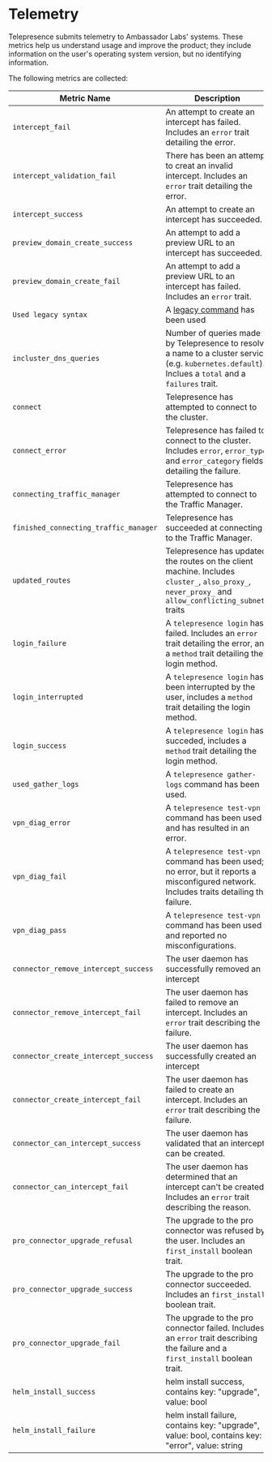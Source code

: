 # Telemetry

Telepresence submits telemetry to Ambassador Labs' systems.
These metrics help us understand usage and improve the product; they include information on the user's operating system version, but no identifying information.

The following metrics are collected:

| Metric Name                           | Description                                                                                                                                          |
| ------------------------------------- | ---------------------------------------------------------------------------------------------------------------------------------------------------- |
| `intercept_fail`                      | An attempt to create an intercept has failed. Includes an `error` trait detailing the error.                                                         |
| `intercept_validation_fail`           | There has been an attempt to creat an invalid intercept. Includes an `error` trait detailing the error.                                              |
| `intercept_success`                   | An attempt to create an intercept has succeeded.                                                                                                     |
| `preview_domain_create_success`       | An attempt to add a preview URL to an intercept has succeeded.                                                                                       |
| `preview_domain_create_fail`          | An attempt to add a preview URL to an intercept has failed. Includes an `error` trait.                                                               |
| `Used legacy syntax`                  | A [legacy command](https://www.telepresence.io/docs/latest/install/migrate-from-legacy/#using-legacy-telepresence-commands) has been used            |
| `incluster_dns_queries`               | Number of queries made by Telepresence to resolve a name to a cluster service (e.g. `kubernetes.default`). Inclues a `total` and a `failures` trait. |
| `connect`                             | Telepresence has attempted to connect to the cluster.                                                                                                |
| `connect_error`                       | Telepresence has failed to connect to the cluster. Includes `error`, `error_type`, and `error_category` fields detailing the failure.                |
| `connecting_traffic_manager`          | Telepresence has attempted to connect to the Traffic Manager.                                                                                        |
| `finished_connecting_traffic_manager` | Telepresence has succeeded at connecting to the Traffic Manager.                                                                                     |
| `updated_routes`                      | Telepresence has updated the routes on the client machine. Includes `cluster_`, `also_proxy_`, `never_proxy_` and `allow_conflicting_subnets` traits |
| `login_failure`                       | A `telepresence login` has failed. Includes an `error` trait detailing the error, and a `method` trait detailing the login method.                   |
| `login_interrupted`                   | A `telepresence login` has been interrupted by the user, includes a `method` trait detailing the login method.                                       |
| `login_success`                       | A `telepresence login` has succeded, includes a `method` trait detailing the login method.                                                           |
| `used_gather_logs`                    | A `telepresence gather-logs` command has been used.                                                                                                  |
| `vpn_diag_error`                      | A `telepresence test-vpn` command has been used and has resulted in an error.                                                                        |
| `vpn_diag_fail`                       | A `telepresence test-vpn` command has been used; no error, but it reports a misconfigured network. Includes traits detailing the failure.            |
| `vpn_diag_pass`                       | A `telepresence test-vpn` command has been used and reported no misconfigurations.                                                                   |
| `connector_remove_intercept_success`  | The user daemon has successfully removed an intercept                                                                                                |
| `connector_remove_intercept_fail`     | The user daemon has failed to remove an intercept. Includes an `error` trait describing the failure.                                                 |
| `connector_create_intercept_success`  | The user daemon has successfully created an intercept                                                                                                |
| `connector_create_intercept_fail`     | The user daemon has failed to create an intercept. Includes an `error` trait describing the failure.                                                 |
| `connector_can_intercept_success`     | The user daemon has validated that an intercept can be created.                                                                                      |
| `connector_can_intercept_fail`        | The user daemon has determined that an intercept can't be created. Includes an `error` trait describing the reason.                                  |
| `pro_connector_upgrade_refusal`       | The upgrade to the pro connector was refused by the user. Includes an `first_install` boolean trait.                                                 |
| `pro_connector_upgrade_success`       | The upgrade to the pro connector succeeded. Includes an `first_install` boolean trait.                                                               |
| `pro_connector_upgrade_fail`          | The upgrade to the pro connector failed. Includes an `error` trait describing the failure and a `first_install` boolean trait.                       |
| `helm_install_success`                | helm install success, contains key: "upgrade", value: bool                                                                                           |
| `helm_install_failure`                | helm install failure, contains key: "upgrade", value: bool, contains key: "error", value: string                                                     |
